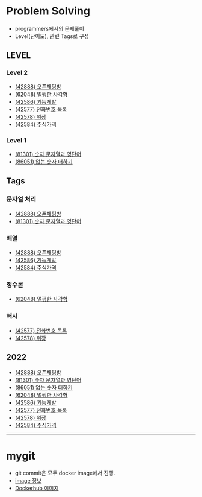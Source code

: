 # Problem Solving

- programmers에서의 문제풀이
- Level(난이도), 관련 Tags로 구성

## LEVEL

### Level 2
- [(42888) 오픈채팅방](https://github.com/sadocode/PS/tree/main/Level2/42888)
- [(62048) 멀쩡한 사각형](https://github.com/sadocode/PS/tree/main/Level2/62048)
- [(42586) 기능개발](https://github.com/sadocode/PS/tree/main/Level2/42586)
- [(42577) 전화번호 목록](https://github.com/sadocode/PS/tree/main/Level2/42577)
- [(42578) 위장](https://github.com/sadocode/PS/tree/main/Level2/42578)
- [(42584) 주식가격](https://github.com/sadocode/PS/tree/main/Level2/42584)

### Level 1
- [(81301) 숫자 문자열과 영단어](https://github.com/sadocode/PS/tree/main/Level1/81301)
- [(86051) 없는 숫자 더하기](https://github.com/sadocode/PS/tree/main/Level1/86051)

## Tags

### 문자열 처리
- [(42888) 오픈채팅방](https://github.com/sadocode/PS/tree/main/Level2/42888)
- [(81301) 숫자 문자열과 영단어](https://github.com/sadocode/PS/tree/main/Level1/81301)

### 배열
- [(42888) 오픈채팅방](https://github.com/sadocode/PS/tree/main/Level2/42888)
- [(42586) 기능개발](https://github.com/sadocode/PS/tree/main/Level2/42586)
- [(42584) 주식가격](https://github.com/sadocode/PS/tree/main/Level2/42584)


### 정수론
- [(62048) 멀쩡한 사각형](https://github.com/sadocode/PS/tree/main/Level2/62048)


### 해시
- [(42577) 전화번호 목록](https://github.com/sadocode/PS/tree/main/Level2/42577)
- [(42578) 위장](https://github.com/sadocode/PS/tree/main/Level2/42578)


## 2022
- [(42888) 오픈채팅방](https://github.com/sadocode/PS/tree/main/Level2/42888)
- [(81301) 숫자 문자열과 영단어](https://github.com/sadocode/PS/tree/main/Level1/81301)
- [(86051) 없는 숫자 더하기](https://github.com/sadocode/PS/tree/main/Level1/86051)
- [(62048) 멀쩡한 사각형](://github.com/sadocode/PS/tree/main/Level2/42586)
- [(42586) 기능개발](https://github.com/sadocode/PS/tree/main/Level2/42586)
- [(42577) 전화번호 목록](https://github.com/sadocode/PS/tree/main/Level2/42577)
- [(42578) 위장](https://github.com/sadocode/PS/tree/main/Level2/42578)
- [(42584) 주식가격](https://github.com/sadocode/PS/tree/main/Level2/42584)

---

# mygit

- git commit은 모두 docker image에서 진행.
- [image 정보](https://github.com/sadocode/PS/tree/main/mygit)
- [Dockerhub 이미지](https://hub.docker.com/repository/docker/sadocode/my_git)
